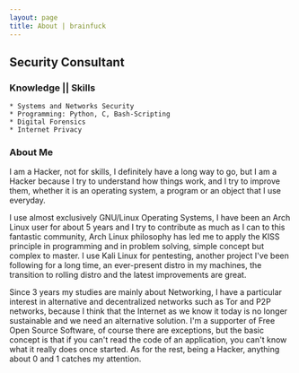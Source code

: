 ```yaml
---
layout: page
title: About | brainfuck
---
```


## Security Consultant


### Knowledge || Skills

    * Systems and Networks Security
    * Programming: Python, C, Bash-Scripting
    * Digital Forensics
    * Internet Privacy

### About Me

I am a Hacker, not for skills, I definitely have a long way to go, but I am a Hacker because I try to understand how things work, and I try to improve them, whether it is an operating system, a program or an object that I use everyday.

I use almost exclusively GNU/Linux Operating Systems, I have been an Arch Linux user for about 5 years and I try to contribute as much as I can to this fantastic community, Arch Linux philosophy has led me to apply the KISS principle in programming and in problem solving, simple concept but complex to master.
I use Kali Linux for pentesting, another project I've been following for a long time, an ever-present distro in my machines, the transition to rolling distro and the latest improvements are great.

Since 3 years my studies are mainly about Networking, I have a particular interest in alternative and decentralized networks such as Tor and P2P networks, because I think that the Internet as we know it today is no longer sustainable and we need an alternative solution.
I'm a supporter of Free Open Source Software, of course there are exceptions, but the basic concept is that if you can't read the code of an application, you can't know what it really does once started.
As for the rest, being a Hacker, anything about 0 and 1 catches my attention.
